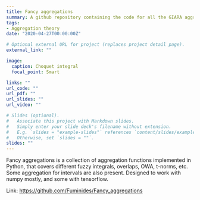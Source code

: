 ```yaml
---
title: Fancy aggregations
summary: A github repository containing the code for all the GIARA aggregation functions that we use/develop in our papers.
tags:
- Aggregation theory
date: "2020-04-27T00:00:00Z"

# Optional external URL for project (replaces project detail page).
external_link: ""

image:
  caption: Choquet integral
  focal_point: Smart

links: ""
url_code: ""
url_pdf: ""
url_slides: ""
url_video: ""

# Slides (optional).
#   Associate this project with Markdown slides.
#   Simply enter your slide deck's filename without extension.
#   E.g. `slides = "example-slides"` references `content/slides/example-slides.md`.
#   Otherwise, set `slides = ""`.
slides: ""
---
```


Fancy aggregations is a collection of aggregation functions implemented in Python, that covers different fuzzy integrals, overlaps, OWA, t-norms, etc. Some aggregation for intervals are also present. Designed to work with numpy mostly, and some with tensorflow.

Link: https://github.com/Fuminides/Fancy_aggregations